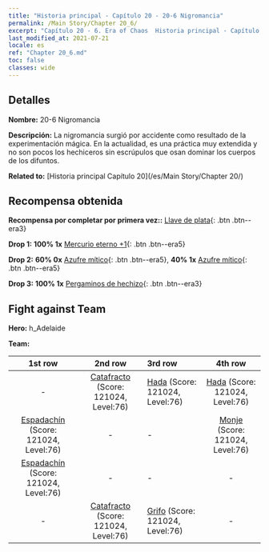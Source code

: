 ```yaml
---
title: "Historia principal - Capítulo 20 - 20-6 Nigromancia"
permalink: /Main Story/Chapter 20_6/
excerpt: "Capítulo 20 - 6. Era of Chaos  Historia principal - Capítulo 20_6. 20-6 Nigromancia"
last_modified_at: 2021-07-21
locale: es
ref: "Chapter 20_6.md"
toc: false
classes: wide
---
```


## Detalles

 **Nombre:** 20-6 Nigromancia

 **Descripción:** La nigromancia surgió por accidente como resultado de la experimentación mágica. En la actualidad, es una práctica muy extendida y no son pocos los hechiceros sin escrúpulos que osan dominar los cuerpos de los difuntos.

 **Related to:** [Historia principal Capítulo 20](/es/Main Story/Chapter 20/)

## Recompensa obtenida

 **Recompensa por completar por primera vez::** [Llave de plata](/ItemsES/con_693/){: .btn .btn--era3}

 **Drop 1:** **100% 1x** [Mercurio eterno +1](/ItemsES/mat_70/){: .btn .btn--era5}

 **Drop 2:** **60% 0x** [Azufre mítico](/ItemsES/mat_64/){: .btn .btn--era5}, **40% 1x** [Azufre mítico](/ItemsES/mat_64/){: .btn .btn--era5}

 **Drop 3:** **100% 1x** [Pergaminos de hechizo](/ItemsES/con_694/){: .btn .btn--era3}


## Fight against Team
 **Hero:** h_Adelaide

 **Team:**


  | 1st row | 2nd row | 3rd row | 4th row |
  |:----:|:----:|:----|:----:|
  | - | [Catafracto](/es/units/Cavalier/) (Score: 121024, Level:76)  | [Hada](/es/units/Sprite/) (Score: 121024, Level:76)  | [Hada](/es/units/Sprite/) (Score: 121024, Level:76)  |
  | [Espadachín](/es/units/Swordsman/) (Score: 121024, Level:76)  | - | - | [Monje](/es/units/Monk/) (Score: 121024, Level:76)  |
  | [Espadachín](/es/units/Swordsman/) (Score: 121024, Level:76)  | - | - | - |
  | - | [Catafracto](/es/units/Cavalier/) (Score: 121024, Level:76)  | [Grifo](/es/units/Griffin/) (Score: 121024, Level:76)  | - |


